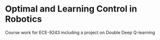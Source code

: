 # Optimal and Learning Control in Robotics
Course work for ECE-9243 including a project on Double Deep Q-learning  

